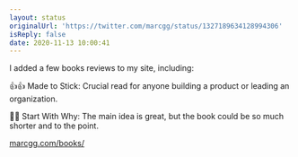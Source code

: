 ```yaml
---
layout: status
originalUrl: 'https://twitter.com/marcgg/status/1327189634128994306'
isReply: false
date: 2020-11-13 10:00:41
---
```


I added a few books reviews to my site, including:

👍👍 Made to Stick: Crucial read for anyone building a product or leading an organization.

🤷‍♀️ Start With Why: The main idea is great, but the book could be so much shorter and to the point.

[marcgg.com/books/](https://marcgg.com/books/)
